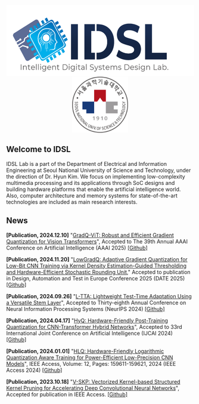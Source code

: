 <p align="center">
  <img src=https://github.com/IDSL-SeoulTech/.github/blob/main/Main%20page/IDSL_Logo.png width="549" height="190"/>
  <img src=https://github.com/IDSL-SeoulTech/.github/blob/main/Main%20page/seoultech%20image.svg width="150" height="150"/>
</p>

## Welcome to IDSL
IDSL Lab is a part of the Department of Electrical and Information Engineering at Seoul National University of Science and Technology, under the direction of Dr. Hyun Kim. We focus on implementing low-complexity multimedia processing and its applications through SoC designs and building hardware platforms that enable the artificial intelligence world. Also, computer architecture and memory systems for state-of-the-art technologies are included as main research interests.

## News
**[Publication, 2024.12.10]** "[GradQ-ViT: Robust and Efficient Gradient Quantization for Vision Transformers](https://ojs.aaai.org/index.php/AAAI/article/view/33759)", Accepted to The 39th Annual AAAI Conference on Artificial Intelligence (AAAI 2025) [[Github]](https://github.com/IDSL-SeoulTech/GradQ)

**[Publication, 2024.11.20]** "[LowGradQ: Adaptive Gradient Quantization for Low-Bit CNN Training via Kernel Density Estimation-Guided Thresholding and Hardware-Efficient Stochastic Rounding Unit](https://ieeexplore.ieee.org/document/10992985)," Accepted to publication in Design, Automation and Test in Europe Conference 2025 (DATE 2025) [[Github]](https://github.com/sbeom0929/LowGradQ)

**[Publication, 2024.09.26]** "[L-TTA: Lightweight Test-Time Adaptation Using a Versatile Stem Layer](https://openreview.net/forum?id=G7NZljVOol&referrer=%5Bthe%20profile%20of%20Hyun%20Kim%5D(%2Fprofile%3Fid%3D~Hyun_Kim3))", Accepted to Thirty-eighth Annual Conference on Neural Information Processing Systems (NeurIPS 2024) [[Github]](https://github.com/janus103/L_TTA)

**[Publication, 2024.04.17]** "[HyQ: Hardware-Friendly Post-Training Quantization for CNN-Transformer Hybrid Networks](https://openreview.net/forum?id=AQgnqevRCz)", Accepted to 33rd International Joint Conference on Artificial Intelligence (IJCAI 2024) [[Github]](https://github.com/IDSL-SeoulTech/HyQ)

**[Publication, 2024.01.01]** "[HLQ: Hardware-Friendly Logarithmic Quantization Aware Training for Power-Efficient Low-Precision CNN Models](https://openreview.net/forum?id=OVNBPSKTqk)", IEEE Access, Volume: 12, Pages: 159611-159621, 2024 (IEEE Access 2024) [[Github]](https://github.com/IDSL-SeoulTech/HLQ)

**[Publication, 2023.10.18]** "[V-SKP: Vectorized Kernel-based Structured Kernel Pruning for Accelerating Deep Convolutional Neural Networks](https://ieeexplore.ieee.org/document/10292653)", Accepted for publication in IEEE Access. [[Github]](https://github.com/IDSL-SeoulTech/V-SKP)
